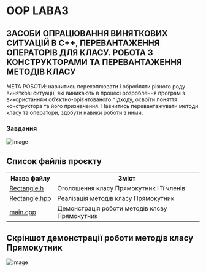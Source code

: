 # OOP LABA3
ЗАСОБИ ОПРАЦЮВАННЯ ВИНЯТКОВИХ СИТУАЦІЙ В С++,
ПЕРЕВАНТАЖЕННЯ ОПЕРАТОРІВ ДЛЯ КЛАСУ.
РОБОТА З КОНСТРУКТОРАМИ ТА ПЕРЕВАНТАЖЕННЯ МЕТОДІВ КЛАСУ
--------------------
МЕТА РОБОТИ: навчитись перехоплювати і обробляти різного роду
виняткові ситуації, які виникають в процесі розроблення програм з
використанням об’єктно-орієнтованого підходу, освоїти поняття конструктора
та його призначення. Навчитись перевантажувати методи класу та оператори,
здобути навики роботи з ними.

<h3>Завдання</h3>

![image](https://user-images.githubusercontent.com/105464154/199649191-9f3a5517-4579-41b4-849f-3b6de2606dd1.png)

<h2>Список файлів проєкту</h1>

<table>
  <tr>
    <th>Назва файлу</th>
    <th>Зміст</th>
  </tr>
  
  <tr>
    <td><a href = "https://github.com/YurijKryshtof0222/OOP-LABA3/blob/master/OOP%20LABA3/Rectangle.h">Rectangle.h</a></td>
    <td>Оголошення класу Прямокутник і її членів</td>
  </tr>
  
  <tr>
    <td><a href = "https://github.com/YurijKryshtof0222/OOP-LABA3/blob/master/OOP%20LABA3/Rectangle.hpp">Rectangle.hpp</a></td>
    <td>Реалізація методів класу Прямокутник</td>
  </tr>
  
  <tr>
    <td><a href = "https://github.com/YurijKryshtof0222/OOP-LABA3/blob/master/OOP%20LABA3/main.cpp">main.cpp</a></td>
    <td>Демонстрація роботи методів клсву Прямокутник</td>
  </tr>
  </table>
  
  <h2>Скріншот демонстрації роботи методів класу Прямокутник</h2>
  
  ![image](https://user-images.githubusercontent.com/105464154/199650666-ec24925a-9626-4cda-83e6-25f025df5c41.png)

